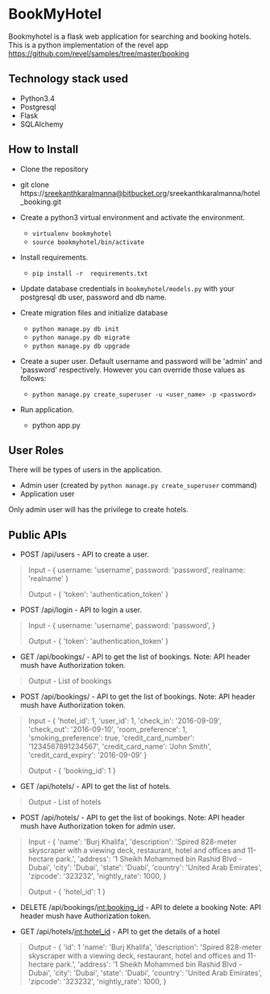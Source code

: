 BookMyHotel
============

Bookmyhotel is a flask web application for searching and booking hotels. This is a python implementation of the revel app https://github.com/revel/samples/tree/master/booking

Technology stack used
--------------------
 - Python3.4
 - Postgresql
 - Flask
 - SQLAlchemy

How to Install
--------------

- Clone the repository

 - git clone https://sreekanthkaralmanna@bitbucket.org/sreekanthkaralmanna/hotel_booking.git

- Create a python3 virtual environment and activate the environment.
	- `virtualenv bookmyhotel`
	- `source bookmyhotel/bin/activate`

- Install requirements.
	- `pip install -r  requirements.txt`

- Update database credentials in `bookmyhotel/models.py` with your postgresql db user, password and db name.

- Create migration files and initialize database
	- `python manage.py db init`
	- `python manage.py db migrate`
	- `python manage.py db upgrade`

- Create a super user. Default username and password will be 'admin' and 'password' respectively. However you can override those values as follows:
	- `python manage.py create_superuser -u <user_name> -p <password>`

- Run application.
	- python app.py


User Roles
----------
There will be types of users in the application.

 - Admin user (created by `python manage.py create_superuser` command)
 - Application user

Only admin user will has the privilege to create hotels.


Public APIs
----------

- POST /api/users - API to create a user.

> Input - { 	username: 'username', 	password: 'password', 	realname:
> 'realname' }
> 
> Output - { 	'token': 'authentication_token' }

- POST /api/login - API to login a user.

> Input - { 	username: 'username', 	password: 'password', }
> 
> Output - { 	'token': 'authentication_token' }


- GET /api/bookings/ - API to get the list of bookings.
   Note: API header mush have Authorization token.

> Output - List of bookings

- POST /api/bookings/ - API to get the list of bookings.
   Note: API header mush have Authorization token.

> Input - { 	'hotel_id': 1, 	'user_id': 1, 	'check_in': '2016-09-09',
> 	'check_out': '2016-09-10', 	'room_preference': 1,
> 	'smoking_preference': true, 	'credit_card_number':
> '1234567891234567', 	'credit_card_name': 'John Smith',
> 	'credit_card_expiry': '2016-09-09' }
> 
> Output - { 	'booking_id': 1 }

- GET /api/hotels/ - API to get the list of hotels.

> Output - List of hotels


- POST /api/hotels/ - API to get the list of bookings.
Note: API header mush have Authorization token for admin user.

> Input - { 	'name': 'Burj Khalifa', 	'description': 'Spired 828-meter
> skyscraper with a viewing deck, restaurant, hotel and offices and
> 11-hectare park.', 	'address': '1 Sheikh Mohammed bin Rashid Blvd -
> Dubai', 	'city': 'Dubai', 	'state': 'Duabi', 	'country': 'United Arab
> Emirates', 	'zipcode': '323232', 	'nightly_rate': 1000, }
> 
> Output - { 	'hotel_id': 1 }


- DELETE /api/bookings/<int:booking_id> - API to delete a booking
Note: API header mush have Authorization token.


- GET /api/hotels/<int:hotel_id> - API to get the details of a hotel

> Output - { 	'id': 1 	'name': 'Burj Khalifa', 	'description': 'Spired
> 828-meter skyscraper with a viewing deck, restaurant, hotel and
> offices and 11-hectare park.', 	'address': '1 Sheikh Mohammed bin
> Rashid Blvd - Dubai', 	'city': 'Dubai', 	'state': 'Duabi', 	'country':
> 'United Arab Emirates', 	'zipcode': '323232', 	'nightly_rate': 1000, }






